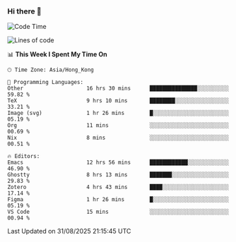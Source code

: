 ### Hi there 👋

<!--
**nicehiro/nicehiro** is a ✨ _special_ ✨ repository because its `README.md` (this file) appears on your GitHub profile.

Here are some ideas to get you started:

- 🔭 I’m currently working on ...
- 🌱 I’m currently learning ...
- 👯 I’m looking to collaborate on ...
- 🤔 I’m looking for help with ...
- 💬 Ask me about ...
- 📫 How to reach me: ...
- 😄 Pronouns: ...
- ⚡ Fun fact: ...
-->

<!--START_SECTION:waka-->
![Code Time](http://img.shields.io/badge/Code%20Time-963%20hrs%208%20mins-blue)

![Lines of code](https://img.shields.io/badge/From%20Hello%20World%20I%27ve%20Written-1.9%20million%20lines%20of%20code-blue)

📊 **This Week I Spent My Time On** 

```text
🕑︎ Time Zone: Asia/Hong_Kong

💬 Programming Languages: 
Other                    16 hrs 30 mins      ███████████████░░░░░░░░░░   59.82 % 
TeX                      9 hrs 10 mins       ████████░░░░░░░░░░░░░░░░░   33.21 % 
Image (svg)              1 hr 26 mins        █░░░░░░░░░░░░░░░░░░░░░░░░   05.19 % 
Org                      11 mins             ░░░░░░░░░░░░░░░░░░░░░░░░░   00.69 % 
Nix                      8 mins              ░░░░░░░░░░░░░░░░░░░░░░░░░   00.51 % 

🔥 Editors: 
Emacs                    12 hrs 56 mins      ████████████░░░░░░░░░░░░░   46.90 % 
Ghostty                  8 hrs 13 mins       ███████░░░░░░░░░░░░░░░░░░   29.83 % 
Zotero                   4 hrs 43 mins       ████░░░░░░░░░░░░░░░░░░░░░   17.14 % 
Figma                    1 hr 26 mins        █░░░░░░░░░░░░░░░░░░░░░░░░   05.19 % 
VS Code                  15 mins             ░░░░░░░░░░░░░░░░░░░░░░░░░   00.94 % 
```


 Last Updated on 31/08/2025 21:15:45 UTC
<!--END_SECTION:waka-->
